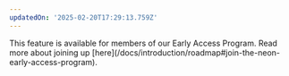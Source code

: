```yaml
---
updatedOn: '2025-02-20T17:29:13.759Z'
---
```


<Admonition type="comingSoon" title="Early Access">
This feature is available for members of our Early Access Program. Read more about joining up [here](/docs/introduction/roadmap#join-the-neon-early-access-program).
</Admonition>
